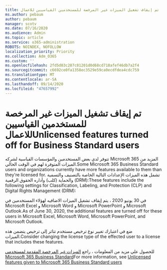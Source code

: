 ```yaml
---
title: تم إيقاف تشغيل الميزات غير المرخصة للمستخدمين القياسيين للاعمال
ms.author: pebaum
author: pebaum
manager: scotv
ms.date: 07/16/2020
ms.audience: Admin
ms.topic: article
ms.service: o365-administration
ROBOTS: NOINDEX, NOFOLLOW
localization_priority: Priority
ms.collection: Adm_O365
ms.custom: ''
ms.openlocfilehash: 2fd5d03c287c81201d0d68cd718afef46db7a2f4
ms.sourcegitcommit: c6692ce0fa1358ec3529e59ca0ecdfdea4cdc759
ms.translationtype: MT
ms.contentlocale: ar-SA
ms.lasthandoff: 09/14/2020
ms.locfileid: "47657992"
---
```

# <a name="unlicensed-features-turned-off-for-business-standard-users"></a><span data-ttu-id="86a82-102">تم إيقاف تشغيل الميزات غير المرخصة للمستخدمين القياسيين للاعمال</span><span class="sxs-lookup"><span data-stu-id="86a82-102">Unlicensed features turned off for Business Standard users</span></span>

<span data-ttu-id="86a82-103">تتوفر لدي بعض المستخدمين والمؤسسات القياسية لشركه Microsoft 365 المزيد من الميزات المتوفرة لهم في الوقت الحالي.</span><span class="sxs-lookup"><span data-stu-id="86a82-103">Some Microsoft 365 Business Standard users and organizations currently have more features available to them than they're licensed for.</span></span> <span data-ttu-id="86a82-104">تشمل هذه الميزات الإعدادات التالية الخاصة بالتصنيف والتسمية والحماية (كلب) وأداره الحقوق الرقمية (DRM):</span><span class="sxs-lookup"><span data-stu-id="86a82-104">These features include the following settings for Classification, Labeling, and Protection (CLP) and Digital Rights Management (DRM):</span></span>
    
<span data-ttu-id="86a82-105">في 30 يونيو 2020 ، يتم إيقاف تشغيل الميزات الاضافيه لهؤلاء المستخدمين في Microsoft Excel و Microsoft Word و Microsoft PowerPoint و Microsoft Outlook.</span><span class="sxs-lookup"><span data-stu-id="86a82-105">As of June 30, 2020, the additional features are turned off for these users in Microsoft Excel, Microsoft Word, Microsoft PowerPoint, and Microsoft Outlook.</span></span>

<span data-ttu-id="86a82-106">ضع في اعتبارك تغيير نوع ترخيص مستخدم تتاثر إلى ترخيص يتضمن هذه الميزات.</span><span class="sxs-lookup"><span data-stu-id="86a82-106">Consider changing the license type of the effected user to a license that includes these features.</span></span> 

<span data-ttu-id="86a82-107">للحصول علي مزيد من المعلومات ، راجع [الميزات غير المرخصة المقدمة لمستخدمي Microsoft 365 Business Standard](https://support.microsoft.com/help/4568654/extra-features-to-be-turned-off-for-microsoft-365-business-standard?preview)</span><span class="sxs-lookup"><span data-stu-id="86a82-107">For more information, see [Unlicensed features given to Microsoft 365 Business Standard users](https://support.microsoft.com/help/4568654/extra-features-to-be-turned-off-for-microsoft-365-business-standard?preview)</span></span>
